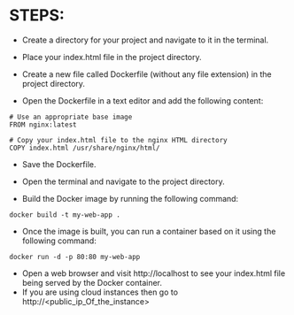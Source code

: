 # STEPS: 

+ Create a directory for your project and navigate to it in the terminal.

+ Place your index.html file in the project directory.

+ Create a new file called Dockerfile (without any file extension) in the project directory.

+ Open the Dockerfile in a text editor and add the following content:

```
# Use an appropriate base image
FROM nginx:latest

# Copy your index.html file to the nginx HTML directory
COPY index.html /usr/share/nginx/html/
```

+ Save the Dockerfile.

+ Open the terminal and navigate to the project directory.

+ Build the Docker image by running the following command:

```
docker build -t my-web-app .
```

+ Once the image is built, you can run a container based on it using the following command:


```
docker run -d -p 80:80 my-web-app
```

+ Open a web browser and visit http://localhost to see your index.html file being served by the Docker container.
+ If you are using cloud instances then go to http://<public_ip_Of_the_instance>
